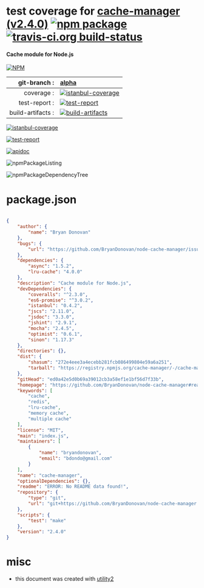# test coverage for  [cache-manager (v2.4.0)](https://github.com/BryanDonovan/node-cache-manager#readme)  [![npm package](https://img.shields.io/npm/v/npmtest-cache-manager.svg?style=flat-square)](https://www.npmjs.org/package/npmtest-cache-manager) [![travis-ci.org build-status](https://api.travis-ci.org/npmtest/node-npmtest-cache-manager.svg)](https://travis-ci.org/npmtest/node-npmtest-cache-manager)
#### Cache module for Node.js

[![NPM](https://nodei.co/npm/cache-manager.png?downloads=true)](https://www.npmjs.com/package/cache-manager)

| git-branch : | [alpha](https://github.com/npmtest/node-npmtest-cache-manager/tree/alpha)|
|--:|:--|
| coverage : | [![istanbul-coverage](https://npmtest.github.io/node-npmtest-cache-manager/build/coverage.badge.svg)](https://npmtest.github.io/node-npmtest-cache-manager/build/coverage.html/index.html)|
| test-report : | [![test-report](https://npmtest.github.io/node-npmtest-cache-manager/build/test-report.badge.svg)](https://npmtest.github.io/node-npmtest-cache-manager/build/test-report.html)|
| build-artifacts : | [![build-artifacts](https://npmtest.github.io/node-npmtest-cache-manager/glyphicons_144_folder_open.png)](https://github.com/npmtest/node-npmtest-cache-manager/tree/gh-pages/build)|

[![istanbul-coverage](https://npmtest.github.io/node-npmtest-cache-manager/build/screenCapture.buildCustomOrg.browser.coverage.html.png)](https://npmtest.github.io/node-npmtest-cache-manager/build/coverage.html/index.html)

[![test-report](https://npmtest.github.io/node-npmtest-cache-manager/build/screenCapture.buildCustomOrg.browser.%252Fhome%252Ftravis%252Fbuild%252Fnpmtest%252Fnode-npmtest-cache-manager%252Ftmp%252Fbuild%252Ftest-report.html.png)](https://npmtest.github.io/node-npmtest-cache-manager/build/test-report.html)

[![apidoc](https://npmdoc.github.io/node-npmdoc-cache-manager/build/screenCapture.buildApidoc.browser.%252Fhome%252Ftravis%252Fbuild%252Fnpmdoc%252Fnode-npmdoc-cache-manager%252Ftmp%252Fbuild%252Fapidoc.html.png)](https://npmdoc.github.io/node-npmdoc-cache-manager/build/apidoc.html)

![npmPackageListing](https://npmtest.github.io/node-npmtest-cache-manager/build/screenCapture.npmPackageListing.svg)

![npmPackageDependencyTree](https://npmtest.github.io/node-npmtest-cache-manager/build/screenCapture.npmPackageDependencyTree.svg)



# package.json

```json

{
    "author": {
        "name": "Bryan Donovan"
    },
    "bugs": {
        "url": "https://github.com/BryanDonovan/node-cache-manager/issues"
    },
    "dependencies": {
        "async": "1.5.2",
        "lru-cache": "4.0.0"
    },
    "description": "Cache module for Node.js",
    "devDependencies": {
        "coveralls": "^2.3.0",
        "es6-promise": "^3.0.2",
        "istanbul": "0.4.2",
        "jscs": "2.11.0",
        "jsdoc": "3.3.0",
        "jshint": "2.9.1",
        "mocha": "2.4.5",
        "optimist": "0.6.1",
        "sinon": "1.17.3"
    },
    "directories": {},
    "dist": {
        "shasum": "272e4eee3a4ecebb281fcb086499804e59a6a251",
        "tarball": "https://registry.npmjs.org/cache-manager/-/cache-manager-2.4.0.tgz"
    },
    "gitHead": "ed0a42e5d0b69a39012cb3a58ef1e1bf56d7f33b",
    "homepage": "https://github.com/BryanDonovan/node-cache-manager#readme",
    "keywords": [
        "cache",
        "redis",
        "lru-cache",
        "memory cache",
        "multiple cache"
    ],
    "license": "MIT",
    "main": "index.js",
    "maintainers": [
        {
            "name": "bryandonovan",
            "email": "bdondo@gmail.com"
        }
    ],
    "name": "cache-manager",
    "optionalDependencies": {},
    "readme": "ERROR: No README data found!",
    "repository": {
        "type": "git",
        "url": "git+https://github.com/BryanDonovan/node-cache-manager.git"
    },
    "scripts": {
        "test": "make"
    },
    "version": "2.4.0"
}
```



# misc
- this document was created with [utility2](https://github.com/kaizhu256/node-utility2)
